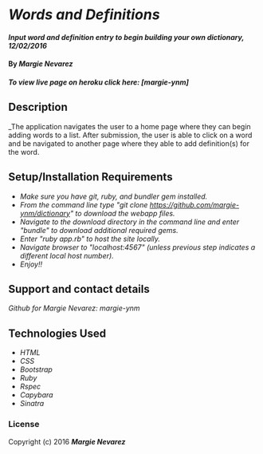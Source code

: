 # _Words and Definitions_

#### _Input word and definition entry to begin building your own dictionary, 12/02/2016_

#### By _**Margie Nevarez**_

##### To view live page on heroku click here: [margie-ynm]

## Description

_The application navigates the user to a home page where they can begin adding words to a list. After submission, the user is able to click on a word and be navigated to another page where they able to add definition(s) for the word.

## Setup/Installation Requirements

* _Make sure you have git, ruby, and bundler gem installed._
* _From the command line type "git clone https://github.com/margie-ynm/dictionary" to download the webapp files._
* _Navigate to the download directory in the command line and enter "bundle" to download additional required gems._
* _Enter "ruby app.rb" to host the site locally._
* _Navigate browser to "localhost:4567" (unless previous step indicates a different local host number)._
* _Enjoy!!_

## Support and contact details

_Github for Margie Nevarez: margie-ynm_

## Technologies Used

* _HTML_
* _CSS_
* _Bootstrap_
* _Ruby_
* _Rspec_
* _Capybara_
* _Sinatra_

### License

Copyright (c) 2016 **_Margie Nevarez_**
